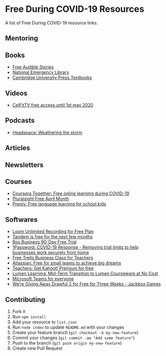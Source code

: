 # Free During COVID-19 Resources 
 A list of Free During COVID-19 resource links.

## Mentoring

## Books
 * [Free Audible Stories](https://stories.audible.com/start-listen)
 * [National Emergency Library](https://archive.org/details/nationalemergencylibrary)
 * [Cambridge University Press Textbooks](https://www.cambridge.org/core/what-we-publish/textbooks#)

## Videos
 * [CelFitTV free access until 1st may 2020](https://www.celfittv.com/)

## Podcasts
 * [Headspace: Weathering the storm](https://www.headspace.com/covid-19)

## Articles

## Newsletters

## Courses
 * [Coursera Together: Free online learning during COVID-19](https://blog.coursera.org/coursera-together-free-online-learning-during-covid-19/)
 * [Pluralsight Free April Month](https://www.pluralsight.com/offer/2020/free-april-month)
 * [Preply: Free language learning for school kids](https://preply.com/en/free-language-learning-for-school-kids)

## Softwares
 * [Loom Unlimited Recording for Free Plan](https://www.loom.com/blog/coronavirus-response)
 * [Tandem is free for the next few months](https://tandem.chat/coronavirus)
 * [Box Business 90-Day Free Trial](https://account.box.com/signup/business?tl=oWgBWV)
 * [1Password: COVID-19 Response - Removing trial limits to help businesses work securely from home](https://blog.1password.com/covid-19-response/)
 * [Free Trello Business Class for Teachers](https://trello.com/education)
 * [Atlassian: Free for small teams to achieve big dreams](https://www.atlassian.com/software/free)
 * [Teachers: Get Kahoot! Premium for free](https://kahoot.com/access-kahoot-premium-for-free/)
 * [Lumen Learning: Mid-Term Transition to Lumen Courseware at No Cost](https://info.lumenlearning.com/transition-spring2020)
 * [Microsoft Teams for everyone](https://www.microsoft.com/en-us/microsoft-365/blog/2020/03/05/our-commitment-to-customers-during-covid-19/)
 * [We’re Giving Away Drawful 2 for Free for Three Weeks - Jackbox Games](https://www.jackboxgames.com/were-giving-away-drawful-2-for-free-for-three-weeks/)

## Contributing 
1. Fork it
2. Run `npm install`
3. Add your resource to `list.json`
4. Run `node index` to update `README.md` with your changes
5. Create your feature branch (`git checkout -b my-new-feature`)
6. Commit your changes (`git commit -am "Add some feature"`)
7. Push to the branch (`git push origin my-new-feature`)
8. Create new Pull Request
